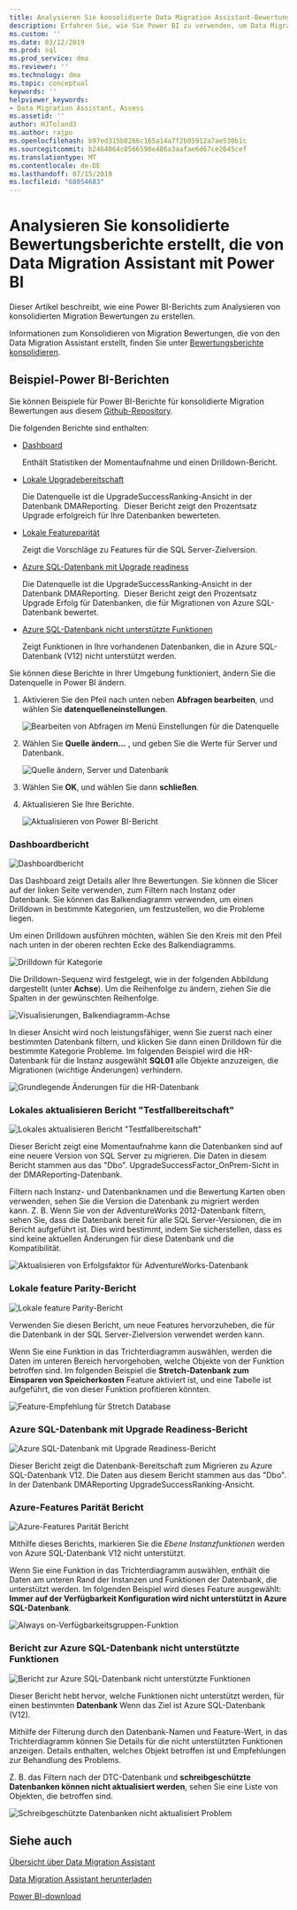 ```yaml
---
title: Analysieren Sie konsolidierte Data Migration Assistant-Bewertung-Berichte mit Power BI (SQL Server) | Microsoft-Dokumentation
description: Erfahren Sie, wie Sie Power BI zu verwenden, um Data Migration-Bewertungsberichte zu analysieren, die Sie importiert haben, und konsolidiert, die in SQL Server
ms.custom: ''
ms.date: 03/12/2019
ms.prod: sql
ms.prod_service: dma
ms.reviewer: ''
ms.technology: dma
ms.topic: conceptual
keywords: ''
helpviewer_keywords:
- Data Migration Assistant, Assess
ms.assetid: ''
author: HJToland3
ms.author: rajpo
ms.openlocfilehash: b97ed315b8266c165a14a7f2b05912a7ae530b1c
ms.sourcegitcommit: b2464064c0566590e486a3aafae6d67ce2645cef
ms.translationtype: MT
ms.contentlocale: de-DE
ms.lasthandoff: 07/15/2019
ms.locfileid: "68054683"
---
```

# <a name="analyze-consolidated-assessment-reports-created-by-data-migration-assistant-with-power-bi"></a>Analysieren Sie konsolidierte Bewertungsberichte erstellt, die von Data Migration Assistant mit Power BI

Dieser Artikel beschreibt, wie eine Power BI-Berichts zum Analysieren von konsolidierten Migration Bewertungen zu erstellen.

Informationen zum Konsolidieren von Migration Bewertungen, die von den Data Migration Assistant erstellt, finden Sie unter [Bewertungsberichte konsolidieren](../dma/dma-consolidatereports.md).

## <a name="sample-power-bi-reports"></a>Beispiel-Power BI-Berichten

Sie können Beispiele für Power BI-Berichte für konsolidierte Migration Bewertungen aus diesem [Github-Repository](https://github.com/Microsoft/sql-server-samples/tree/master/samples/features/data-migration-assistant).

Die folgenden Berichte sind enthalten: 

- [Dashboard](#dashboard-report)

  Enthält Statistiken der Momentaufnahme und einen Drilldown-Bericht.

- [Lokale Upgradebereitschaft](#on-premises-upgrade-readiness-report)

  Die Datenquelle ist die UpgradeSuccessRanking-Ansicht in der Datenbank DMAReporting.  Dieser Bericht zeigt den Prozentsatz Upgrade erfolgreich für Ihre Datenbanken bewerteten.

- [Lokale Featureparität](#on-premises-feature-parity-report)

  Zeigt die Vorschläge zu Features für die SQL Server-Zielversion.

- [Azure SQL-Datenbank mit Upgrade readiness](#azure-sql-db-upgrade-readiness-report)

  Die Datenquelle ist die UpgradeSuccessRanking-Ansicht in der Datenbank DMAReporting.  Dieser Bericht zeigt den Prozentsatz Upgrade Erfolg für Datenbanken, die für Migrationen von Azure SQL-Datenbank bewertet.

- [Azure SQL-Datenbank nicht unterstützte Funktionen](#azure-sql-db-unsupported-features-report)

  Zeigt Funktionen in Ihre vorhandenen Datenbanken, die in Azure SQL-Datenbank (V12) nicht unterstützt werden.

Sie können diese Berichte in Ihrer Umgebung funktioniert, ändern Sie die Datenquelle in Power BI ändern. 

1. Aktivieren Sie den Pfeil nach unten neben **Abfragen bearbeiten**, und wählen Sie **datenquelleneinstellungen**.

   ![Bearbeiten von Abfragen im Menü Einstellungen für die Datenquelle](../dma/media/DataSourceSettings.png)

1. Wählen Sie **Quelle ändern...** , und geben Sie die Werte für Server und Datenbank.

   ![Quelle ändern, Server und Datenbank](../dma/media/ChangeSource.png)

1. Wählen Sie **OK**, und wählen Sie dann **schließen**.

1. Aktualisieren Sie Ihre Berichte.

   ![Aktualisieren von Power BI-Bericht](../dma/media/RefreshReport.png)

### <a name="dashboard-report"></a>Dashboardbericht

![Dashboardbericht](../dma/media/DashboardReport.png)

Das Dashboard zeigt Details aller Ihre Bewertungen. Sie können die Slicer auf der linken Seite verwenden, zum Filtern nach Instanz oder Datenbank. Sie können das Balkendiagramm verwenden, um einen Drilldown in bestimmte Kategorien, um festzustellen, wo die Probleme liegen.

Um einen Drilldown ausführen möchten, wählen Sie den Kreis mit den Pfeil nach unten in der oberen rechten Ecke des Balkendiagramms.

![Drilldown für Kategorie](../dma/media/CategoryDrillDown.png)

Die Drilldown-Sequenz wird festgelegt, wie in der folgenden Abbildung dargestellt (unter **Achse**). Um die Reihenfolge zu ändern, ziehen Sie die Spalten in der gewünschten Reihenfolge.

![Visualisierungen, Balkendiagramm-Achse](../dma/media/VisualizationsAxis.png)

In dieser Ansicht wird noch leistungsfähiger, wenn Sie zuerst nach einer bestimmten Datenbank filtern, und klicken Sie dann einen Drilldown für die bestimmte Kategorie Probleme. Im folgenden Beispiel wird die HR-Datenbank für die Instanz ausgewählt **SQL01** alle Objekte anzuzeigen, die Migrationen (wichtige Änderungen) verhindern.

![Grundlegende Änderungen für die HR-Datenbank](../dma/media/BreakingChanges.png)

### <a name="on-premises-upgrade-readiness-report"></a>Lokales aktualisieren Bericht "Testfallbereitschaft"

![Lokales aktualisieren Bericht "Testfallbereitschaft"](../dma/media/OnPremisesUpgradeReadinessReport.png)

Dieser Bericht zeigt eine Momentaufnahme kann die Datenbanken sind auf eine neuere Version von SQL Server zu migrieren. Die Daten in diesem Bericht stammen aus das "Dbo". UpgradeSuccessFactor\_OnPrem-Sicht in der DMAReporting-Datenbank.

Filtern nach Instanz- und Datenbanknamen und die Bewertung Karten oben verwenden, sehen Sie die Version die Datenbank zu migriert werden kann. Z. B. Wenn Sie von der AdventureWorks 2012-Datenbank filtern, sehen Sie, dass die Datenbank bereit für alle SQL Server-Versionen, die im Bericht aufgeführt ist. Dies wird bestimmt, indem Sie sicherstellen, dass es sind keine aktuellen Änderungen für diese Datenbank und die Kompatibilität.

![Aktualisieren von Erfolgsfaktor für AdventureWorks-Datenbank](../dma/media/UpgradeSuccessFactor.png)

### <a name="on-premises-feature-parity-report"></a>Lokale feature Parity-Bericht

![Lokale feature Parity-Bericht](../dma/media/OnPremisesFeatureParityReport.png)

Verwenden Sie diesen Bericht, um neue Features hervorzuheben, die für die Datenbank in der SQL Server-Zielversion verwendet werden kann.

Wenn Sie eine Funktion in das Trichterdiagramm auswählen, werden die Daten im unteren Bereich hervorgehoben, welche Objekte von der Funktion betroffen sind. Im folgenden Beispiel die **Stretch-Datenbank zum Einsparen von Speicherkosten** Feature aktiviert ist, und eine Tabelle ist aufgeführt, die von dieser Funktion profitieren könnten.

![Feature-Empfehlung für Stretch Database](../dma/media/FeatureRecommend_StretchDatabase.png)

### <a name="azure-sql-db-upgrade-readiness-report"></a>Azure SQL-Datenbank mit Upgrade Readiness-Bericht

![Azure SQL-Datenbank mit Upgrade Readiness-Bericht](../dma/media/AzureSQLDBUpgradeReadinessReport.png)

Dieser Bericht zeigt die Datenbank-Bereitschaft zum Migrieren zu Azure SQL-Datenbank V12. Die Daten aus diesem Bericht stammen aus das "Dbo". In der Datenbank DMAReporting UpgradeSuccessRanking-Ansicht.

### <a name="azure-features-parity-report"></a>Azure-Features Parität Bericht

![Azure-Features Parität Bericht](../dma/media/AzureFeaturesParityReport.png)

Mithilfe dieses Berichts, markieren Sie die *Ebene Instanzfunktionen* werden von Azure SQL-Datenbank V12 nicht unterstützt.

Wenn Sie eine Funktion in das Trichterdiagramm auswählen, enthält die Daten am unteren Rand der Instanzen und Funktionen der Datenbank, die unterstützt werden. Im folgenden Beispiel wird dieses Feature ausgewählt: **Immer auf der Verfügbarkeit Konfiguration wird nicht unterstützt in Azure SQL-Datenbank**.  

![Always on-Verfügbarkeitsgruppen-Funktion](../dma/media/Feature_AlwaysOnAvailability.png)

 
### <a name="azure-sql-db-unsupported-features-report"></a>Bericht zur Azure SQL-Datenbank nicht unterstützte Funktionen

![Bericht zur Azure SQL-Datenbank nicht unterstützte Funktionen](../dma/media/AzureSQLDBUnsupportedFeaturesReport.png)

Dieser Bericht hebt hervor, welche Funktionen nicht unterstützt werden, für einen bestimmten **Datenbank** Wenn das Ziel ist Azure SQL-Datenbank (V12).

Mithilfe der Filterung durch den Datenbank-Namen und Feature-Wert, in das Trichterdiagramm können Sie Details für die nicht unterstützten Funktionen anzeigen. Details enthalten, welches Objekt betroffen ist und Empfehlungen zur Behandlung des Problems.

Z. B. das Filtern nach der DTC-Datenbank und **schreibgeschützte Datenbanken können nicht aktualisiert werden**, sehen Sie eine Liste von Objekten, die betroffen sind.

![Schreibgeschützte Datenbanken nicht aktualisiert Problem](../dma/media/ReadOnlyDatabases.png)

## <a name="see-also"></a>Siehe auch

[Übersicht über Data Migration Assistant](../dma/dma-overview.md)

[Data Migration Assistant herunterladen](https://www.microsoft.com/download/details.aspx?id=53595)

[Power BI-download](https://powerbi.microsoft.com/)
